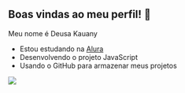 ## Boas vindas ao meu perfil! 💙

Meu nome é Deusa Kauany
- Estou estudando na [Alura](https://www.alura.com.br)
- Desenvolvendo o projeto JavaScript
- Usando o GitHub para armazenar meus projetos



![](https://media1.tenor.com/m/PEtkro4L8k0AAAAC/grayson-pierce-stiles.gif)
